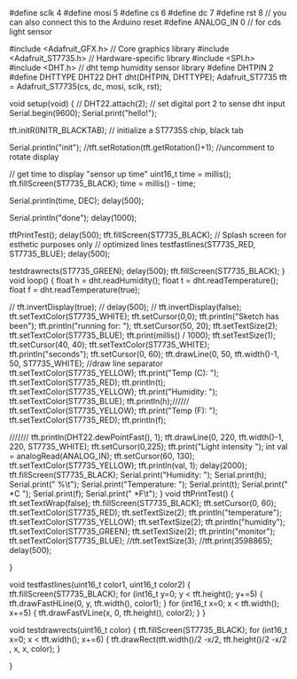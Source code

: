 #define sclk 4
#define mosi 5
#define cs   6
#define dc   7
#define rst  8  // you can also connect this to the Arduino reset
#define ANALOG_IN 0 // for cds light sensor

#include <Adafruit_GFX.h>    // Core graphics library
#include <Adafruit_ST7735.h> // Hardware-specific library
#include <SPI.h>
#include <DHT.h> // dht temp humidity sensor library
#define DHTPIN 2  
#define DHTTYPE DHT22 
DHT dht(DHTPIN, DHTTYPE);
Adafruit_ST7735 tft = Adafruit_ST7735(cs, dc, mosi, sclk, rst);



void setup(void) {
 // DHT22.attach(2); // set digital port 2 to sense dht input
  Serial.begin(9600);
  Serial.print("hello!");
 
  tft.initR(INITR_BLACKTAB);   // initialize a ST7735S chip, black tab

  Serial.println("init");
  //tft.setRotation(tft.getRotation()+1); //uncomment to rotate display

// get time to display "sensor up time"
  uint16_t time = millis();
  tft.fillScreen(ST7735_BLACK);
  time = millis() - time;

  Serial.println(time, DEC);
  delay(500);


  Serial.println("done");
  delay(1000);


tftPrintTest();
  delay(500);
  tft.fillScreen(ST7735_BLACK);
// Splash screen for esthetic purposes only
  // optimized lines
  testfastlines(ST7735_RED, ST7735_BLUE);
  delay(500);

  testdrawrects(ST7735_GREEN);
  delay(500);
  tft.fillScreen(ST7735_BLACK);
}
void loop() {
   float h = dht.readHumidity();
  float t = dht.readTemperature();
   float f = dht.readTemperature(true);
   
   
// tft.invertDisplay(true);
// delay(500);
//  tft.invertDisplay(false);
tft.setTextColor(ST7735_WHITE);
tft.setCursor(0,0);
  tft.println("Sketch has been");
  tft.println("running for: ");
  tft.setCursor(50, 20);
  tft.setTextSize(2);
  tft.setTextColor(ST7735_BLUE);
  tft.print(millis() / 1000);
  tft.setTextSize(1);
  tft.setCursor(40, 40);
  tft.setTextColor(ST7735_WHITE);
  tft.println("seconds");
  tft.setCursor(0, 60);
  tft.drawLine(0, 50, tft.width()-1, 50, ST7735_WHITE); //draw line separator
  tft.setTextColor(ST7735_YELLOW);
  tft.print("Temp (C): ");
  tft.setTextColor(ST7735_RED);
tft.println(t);
  tft.setTextColor(ST7735_YELLOW);
  tft.print("Humidity: ");
  tft.setTextColor(ST7735_BLUE);
 tft.println(h);//////
  tft.setTextColor(ST7735_YELLOW);
  tft.print("Temp (F): ");
  tft.setTextColor(ST7735_RED);
tft.println(f);
 
///////  tft.println(DHT22.dewPointFast(), 1);
 tft.drawLine(0, 220, tft.width()-1, 220, ST7735_WHITE);
 tft.setCursor(0,225);
 tft.print("Light intensity ");
int val = analogRead(ANALOG_IN);
 tft.setCursor(60, 130);
  tft.setTextColor(ST7735_YELLOW);
  tft.println(val, 1);
  delay(2000);
  tft.fillScreen(ST7735_BLACK);
   Serial.print("Humidity: "); 
  Serial.print(h);
  Serial.print(" %\t");
  Serial.print("Temperature: "); 
  Serial.print(t);
  Serial.print(" *C ");
  Serial.print(f);
  Serial.print(" *F\t");
}
void tftPrintTest() {
  tft.setTextWrap(false);
  tft.fillScreen(ST7735_BLACK);
  tft.setCursor(0, 60);
  tft.setTextColor(ST7735_RED);
  tft.setTextSize(2);
  tft.println("temperature");
  tft.setTextColor(ST7735_YELLOW);
  tft.setTextSize(2);
  tft.println("humidity");
  tft.setTextColor(ST7735_GREEN);
  tft.setTextSize(2);
  tft.println("monitor");
  tft.setTextColor(ST7735_BLUE);
  //tft.setTextSize(3);
  //tft.print(3598865);
  delay(500);
  
  }
 
void testfastlines(uint16_t color1, uint16_t color2) {
  tft.fillScreen(ST7735_BLACK);
  for (int16_t y=0; y < tft.height(); y+=5) {
    tft.drawFastHLine(0, y, tft.width(), color1);
  }
  for (int16_t x=0; x < tft.width(); x+=5) {
    tft.drawFastVLine(x, 0, tft.height(), color2);
  }
}

void testdrawrects(uint16_t color) {
  tft.fillScreen(ST7735_BLACK);
  for (int16_t x=0; x < tft.width(); x+=6) {
    tft.drawRect(tft.width()/2 -x/2, tft.height()/2 -x/2 , x, x, color);
  }
  
  
}
